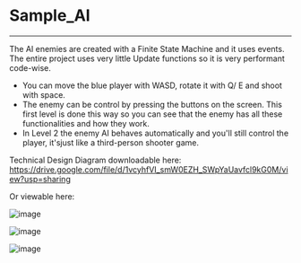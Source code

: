 # Sample_AI
-----------------------
The AI enemies are created with a Finite State Machine and it uses events. The entire project uses very little Update functions so it is very performant code-wise.

- You can move the blue player with WASD, rotate it with Q/ E and shoot with space.
- The enemy can be control by pressing the buttons on the screen. This first level is done this way so you can see that the enemy has all these functionalities and how they work.
- In Level 2 the enemy AI behaves automatically and you'll still control the player, it'sjust like a third-person shooter game.

Technical Design Diagram downloadable here: https://drive.google.com/file/d/1vcyhfVI_smW0EZH_SWpYaUavfcl9kG0M/view?usp=sharing

Or viewable here:

![image](https://user-images.githubusercontent.com/47193408/112047990-54a33e00-8b24-11eb-9150-fbe1f5957a92.png)

![image](https://user-images.githubusercontent.com/47193408/112048071-6a186800-8b24-11eb-85e0-512dfb7b8be6.png)

![image](https://user-images.githubusercontent.com/47193408/112048112-756b9380-8b24-11eb-9e9f-3e06a5e3e99c.png)
